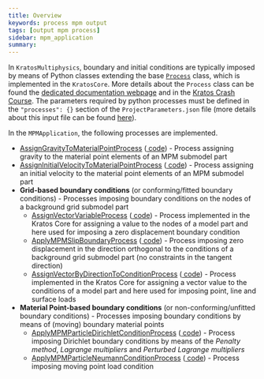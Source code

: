 ```yaml
---
title: Overview
keywords: process mpm output
tags: [output mpm process]
sidebar: mpm_application
summary: 
---
```


In `KratosMultiphysics`, boundary and initial conditions are typically imposed by means of Python classes extending the base [`Process`](https://github.com/KratosMultiphysics/Kratos/blob/master/kratos/processes/process.h) class, which is implemented in the `KratosCore`.
More details about the `Process` class can be found the [dedicated documentation webpage](../../../Kratos/Processes/process) and in the [Kratos Crash Course](../../../Kratos/For_Users/Crash_Course/5_Simulation_Loop). The parameters required by python processes must be defined in the `"processes": {}` section of the `ProjectParameters.json` file (more details about this input file can be found [here](../Input_Files/json#projectparametersjson)).


In the `MPMApplication`, the following processes are implemented.

* [AssignGravityToMaterialPointProcess](./assign_gravity) ([<i class="fa fa-github"></i> code](https://github.com/KratosMultiphysics/Kratos/blob/master/applications/MPMApplication/python_scripts/assign_gravity_to_material_point_process.py)) - Process assigning gravity to the material point elements of an MPM submodel part
* [AssignInitialVelocityToMaterialPointProcess](./assign_initial_velocity) ([<i class="fa fa-github"></i> code](https://github.com/KratosMultiphysics/Kratos/blob/master/applications/MPMApplication/python_scripts/assign_initial_velocity_to_material_point_process.py)) - Process assigning an initial velocity to the material point elements of an MPM submodel part
* **Grid-based boundary conditions** (or conforming/fitted boundary conditions) - Processes imposing boundary conditions on the nodes of a background grid submodel part
    - [AssignVectorVariableProcess](./Grid-based_Boundary_Conditions/fixed_displacement_boundary_condition) ([<i class="fa fa-github"></i> code](https://github.com/KratosMultiphysics/Kratos/blob/master/kratos/python_scripts/assign_vector_variable_process.py)) - Process implemented in the Kratos Core for assigning a value to the nodes of a model part and here used for imposing a zero displacement boundary condition
    - [ApplyMPMSlipBoundaryProcess](./Grid-based_Boundary_Conditions/slip_boundary_condition) ([<i class="fa fa-github"></i> code](https://github.com/KratosMultiphysics/Kratos/blob/master/applications/MPMApplication/python_scripts/apply_mpm_slip_boundary_process.py)) - Process imposing zero displacement in the direction orthogonal to the conditions of a background grid submodel part (no constraints in the tangent direction)
    - [AssignVectorByDirectionToConditionProcess](./Grid-based_Boundary_Conditions/load) ([<i class="fa fa-github"></i> code](https://github.com/KratosMultiphysics/Kratos/blob/master/kratos/python_scripts/assign_vector_by_direction_to_condition_process.py)) - Process implemented in the Kratos Core for assigning a vector value to the conditions of a model part and here used for imposing point, line and surface loads
* **Material Point-based boundary conditions** (or non-conforming/unfitted boundary conditions) - Processes imposing boundary conditions by means of (moving) boundary material points
    - [ApplyMPMParticleDirichletConditionProcess](./Material_Point-based_Boundary_Conditions/dirichlet_boundary_particles) ([<i class="fa fa-github"></i> code](https://github.com/KratosMultiphysics/Kratos/blob/master/applications/MPMApplication/python_scripts/apply_mpm_particle_dirichlet_condition_process.py)) - Process imposing Dirichlet boundary conditions by means of the *Penalty method*, *Lagrange multipliers* and *Perturbed Lagrange multipliers*
    - [ApplyMPMParticleNeumannConditionProcess](./Material_Point-based_Boundary_Conditions/point_load) ([<i class="fa fa-github"></i> code](https://github.com/KratosMultiphysics/Kratos/blob/master/applications/MPMApplication/python_scripts/apply_mpm_particle_neumann_condition_process.py)) - Process imposing moving point load condition
